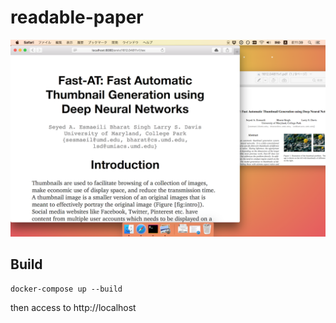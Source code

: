 # readable-paper

![Screenshot](https://raw.githubusercontent.com/uetchy/readable-paper/media/ss1.png)

## Build

```
docker-compose up --build
```

then access to http://localhost